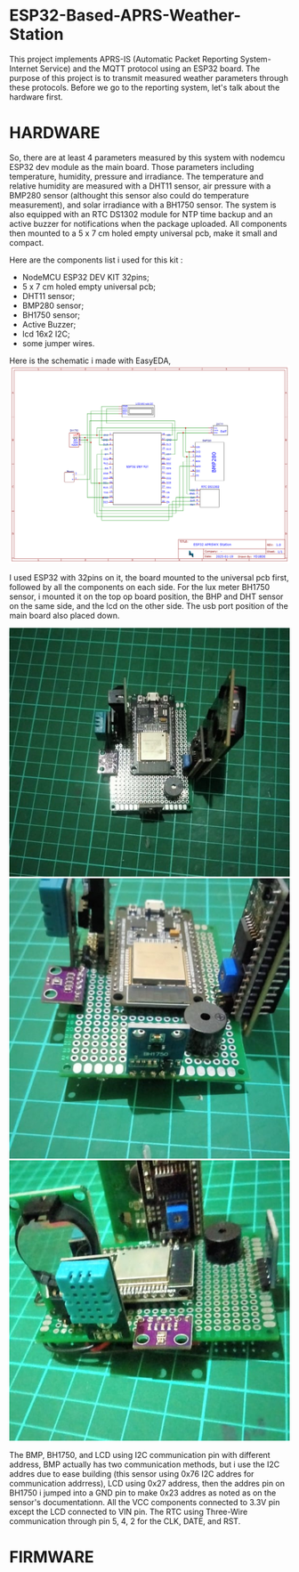# ESP32-Based-APRS-Weather-Station
This project implements APRS-IS (Automatic Packet Reporting System-Internet Service) and the MQTT protocol using an ESP32 board. The purpose of this project is to transmit measured weather parameters through these protocols. Before we go to the reporting system, let's talk about the hardware first.
# HARDWARE
So, there are at least 4 parameters measured by this system with nodemcu ESP32 dev module as the main board. Those parameters including temperature, humidity, pressure and irradiance. The temperature and relative humidity are measured with a DHT11 sensor, air pressure with a BMP280 sensor (althought this sensor also could do temperature measurement), and solar irradiance with a BH1750 sensor. The system is also equipped with an RTC DS1302 module for NTP time backup and an active buzzer for notifications when the package uploaded. All components then mounted to a 5 x 7 cm holed empty universal pcb, make it small and compact.

Here are the components list i used for this kit :
- NodeMCU ESP32 DEV KIT 32pins;
- 5 x 7 cm holed empty universal pcb;
- DHT11 sensor;
- BMP280 sensor;
- BH1750 sensor;
- Active Buzzer;
- lcd 16x2 I2C;
- some jumper wires.

Here is the schematic i made with EasyEDA, 
![My Image](Hardware/Schematic.png)

I used ESP32 with 32pins on it, the board mounted to the universal pcb first, followed by all the components on each side. For the lux meter BH1750 sensor, i mounted it on the top op board position, the BHP and DHT sensor on the same side, and the lcd on the other side. The usb port position of the main board also placed down.

![My Image](Hardware/Components.jpg)![My Image](Hardware/BH1750.jpg)![My Image](Hardware/DHTBMP.jpg)

The BMP, BH1750, and LCD using I2C communication pin with different address, BMP actually has two communication methods, but i use the I2C addres due to ease building (this sensor using 0x76 I2C addres for communication addrress), LCD using 0x27 address, then the addres pin on BH1750 i jumped into a GND pin to make 0x23 addres as noted as on the sensor's documentationn. All the VCC components connected to 3.3V pin except the LCD connected to VIN pin. The RTC using Three-Wire communication through pin 5, 4, 2 for the CLK, DATE, and RST.
# FIRMWARE
